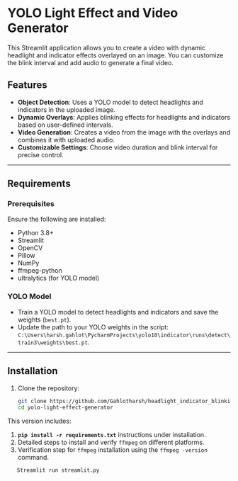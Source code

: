 # YOLO Light Effect and Video Generator

This Streamlit application allows you to create a video with dynamic headlight and indicator effects overlayed on an image. You can customize the blink interval and add audio to generate a final video.

## Features
- **Object Detection**: Uses a YOLO model to detect headlights and indicators in the uploaded image.
- **Dynamic Overlays**: Applies blinking effects for headlights and indicators based on user-defined intervals.
- **Video Generation**: Creates a video from the image with the overlays and combines it with uploaded audio.
- **Customizable Settings**: Choose video duration and blink interval for precise control.

---

## Requirements

### Prerequisites
Ensure the following are installed:
- Python 3.8+
- Streamlit
- OpenCV
- Pillow
- NumPy
- ffmpeg-python
- ultralytics (for YOLO model)

### YOLO Model
- Train a YOLO model to detect headlights and indicators and save the weights (`best.pt`).
- Update the path to your YOLO weights in the script: `C:\Users\harsh.gahlot\PycharmProjects\yolo10\indicator\runs\detect\train3\weights\best.pt`.

---

## Installation

1. Clone the repository:
   ```bash
   git clone https://github.com/Gahlotharsh/headlight_indicator_blinking.git
   cd yolo-light-effect-generator

This version includes:
1. **`pip install -r requirements.txt`** instructions under installation.
2. Detailed steps to install and verify `ffmpeg` on different platforms.
3. Verification step for `ffmpeg` installation using the `ffmpeg -version` command.

```bash
   Streamlit run streamlit.py
